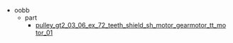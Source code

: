 * oobb
  * part
    * [pulley_gt2_03_06_ex_72_teeth_shield_sh_motor_gearmotor_tt_motor_01](oobb/part/pulley_gt2_03_06_ex_72_teeth_shield_sh_motor_gearmotor_tt_motor_01)
